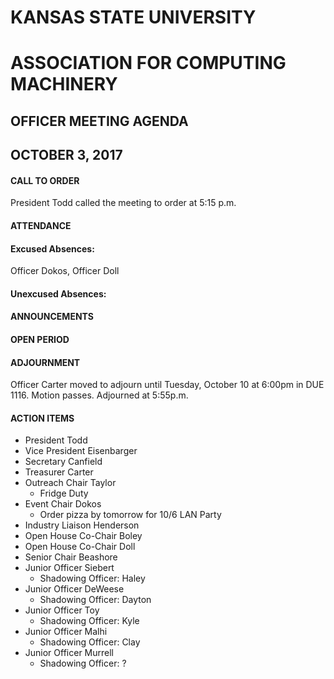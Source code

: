 # KANSAS STATE UNIVERSITY
# ASSOCIATION FOR COMPUTING MACHINERY
## OFFICER MEETING AGENDA
## OCTOBER 3, 2017

#### CALL TO ORDER
President Todd called the meeting to order at 5:15 p.m.
#### ATTENDANCE
#### Excused Absences:
Officer Dokos, Officer Doll
#### Unexcused Absences:

#### ANNOUNCEMENTS
#### OPEN PERIOD

#### ADJOURNMENT
Officer Carter moved to adjourn until Tuesday, October 10 at 6:00pm in DUE 1116. Motion passes. Adjourned at 5:55p.m.
#### ACTION ITEMS
* President Todd
* Vice President Eisenbarger
* Secretary Canfield
* Treasurer Carter
* Outreach Chair Taylor
	* Fridge Duty
* Event Chair Dokos
	* Order pizza by tomorrow for 10/6 LAN Party
* Industry Liaison Henderson
* Open House Co-Chair Boley
* Open House Co-Chair Doll
* Senior Chair Beashore
* Junior Officer Siebert
	* Shadowing Officer: Haley
* Junior Officer DeWeese
	* Shadowing Officer: Dayton
* Junior Officer Toy
	* Shadowing Officer: Kyle
* Junior Officer Malhi
	* Shadowing Officer: Clay
* Junior Officer Murrell
	* Shadowing Officer: ?
